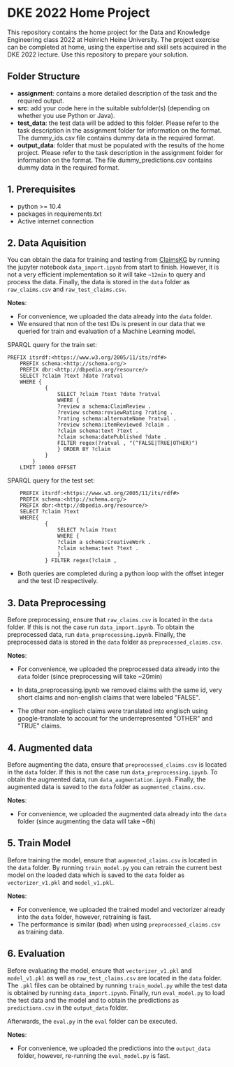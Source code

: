 # DKE 2022 Home Project
This repository contains the home project for the Data and Knowledge Engineering class 2022 at Heinrich Heine University.
The project exercise can be completed at home, using the expertise and skill sets acquired in the DKE 2022 lecture.
Use this repository to prepare your solution.


## Folder Structure

- **assignment**: contains a more detailed description of the task and the required output. 
- **src**: add your code here in the suitable subfolder(s) (depending on whether you use Python or Java). 
- **test_data**:  the test data will be added to this folder. Please refer to the task description in the assignment folder for information on the format. The dummy_ids.csv file contains dummy data in the required format. 
- **output_data**: folder that must be populated with the results of the home project. Please refer to the task description in the assignment folder for information on the format. The file dummy_predictions.csv contains dummy data in the required format. 

## 1. Prerequisites
- python >= 10.4
- packages in requirements.txt
- Active internet connection 

## 2. Data Aquisition

You can obtain the data for training and testing from [ClaimsKG](https://data.gesis.org/claimskg/) by running the jupyter notebook `data_import.ipynb` from start to finish. However, it is not a very efficient implementation so it will take `~12min` to query and process the data. Finally, the data is stored in the `data` folder as `raw_claims.csv` and `raw_test_claims.csv`.

**Notes**:
- For convenience, we uploaded the data already into the `data` folder.
- We ensured that non of the test IDs is present in our data that we queried for train and evaluation of a Machine Learning model.

SPARQL query for the train set:
``` sparql
PREFIX itsrdf:<https://www.w3.org/2005/11/its/rdf#>
    PREFIX schema:<http://schema.org/>
    PREFIX dbr:<http://dbpedia.org/resource/> 
    SELECT ?claim ?text ?date ?ratval 
    WHERE { 
		    {
			    SELECT ?claim ?text ?date ?ratval 
			    WHERE {
			    ?review a schema:ClaimReview .
			    ?review schema:reviewRating ?rating .
			    ?rating schema:alternateName ?ratval .
			    ?review schema:itemReviewed ?claim .
			    ?claim schema:text ?text .
                ?claim schema:datePublished ?date .
                FILTER regex(?ratval , "(^FALSE|TRUE|OTHER)") 
			    } ORDER BY ?claim 
		    }
	    }  
	LIMIT 10000 OFFSET
```

SPARQL query for the test set:
``` sparql
	PREFIX itsrdf:<https://www.w3.org/2005/11/its/rdf#>
    PREFIX schema:<http://schema.org/>
    PREFIX dbr:<http://dbpedia.org/resource/> 
    SELECT ?claim ?text 
    WHERE{
		    {
			    SELECT ?claim ?text 
			    WHERE {
			    ?claim a schema:CreativeWork .
                ?claim schema:text ?text .
			    } 
		    } FILTER regex(?claim ,
```

- Both queries are completed during a python loop with the offset integer and the test ID respectively.


## 3. Data Preprocessing

Before preprocessing, ensure that `raw_claims.csv` is located in the `data` folder. If this is not the case run `data_import.ipynb`. To obtain the preprocessed data, run `data_preprocessing.ipynb`. Finally, the preprocessed data is stored in the `data` folder as `preprocessed_claims.csv`.

**Notes**:
- For convenience, we uploaded the preprocessed data already into the `data` folder (since preprocessing will take ~20min)

- In data_preprocessing.ipynb we removed claims with the same id, very short claims and non-english claims that were labeled "FALSE". 

- The other non-englisch claims were translated into englisch using google-translate to account for the underrepresented "OTHER" and "TRUE" claims.

## 4. Augmented data

Before augmenting the data, ensure that `preprocessed_claims.csv` is located in the `data` folder. If this is not the case run `data_preprocessing.ipynb`. To obtain the augmented data, run `data_augmentation.ipynb`. Finally, the augmented data is saved to the `data` folder as `augmented_claims.csv`.

**Notes**:
- For convenience, we uploaded the augmented data already into the `data` folder (since augmenting the data will take ~6h)

## 5. Train Model

Before training the model, ensure that `augmented_claims.csv` is located in the `data` folder. By running `train_model.py` you can retrain the current best model on the loaded data which is saved to the `data` folder as `vectorizer_v1.pkl` and `model_v1.pkl`.

**Notes**:
- For convenience, we uploaded the trained model and vectorizer already into the `data` folder, however, retraining is fast.
- The performance is similar (bad) when using `preprocessed_claims.csv` as training data.

## 6. Evaluation

Before evaluating the model, ensure that `vectorizer_v1.pkl` and `model_v1.pkl` as well as `raw_test_claims.csv` are located in the `data` folder. The `.pkl` files can be obtained by running `train_model.py` while the test data is obtained by running `data_import.ipynb`. Finally, run `eval_model.py` to load the test data and the model and to obtain the predictions as `predictions.csv` in the  `output_data` folder. 

Afterwards, the `eval.py` in the `eval` folder can be executed.

**Notes**:
- For convenience, we uploaded the predictions into the `output_data` folder, however, re-running the `eval_model.py` is fast.


